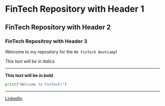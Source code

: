 # FinTech Repository with Header 1 

## FinTech Repository with Header 2

### FinTech Repositroy with Header 3

Welcome to my repository for the `NU FinTech Bootcamp`! 

*This text will be in italics*

---

**This text will be in bold**

```python
print("Welcome to FinTech!")
```

---

[LinkedIn](https://www.linkedin.com/)